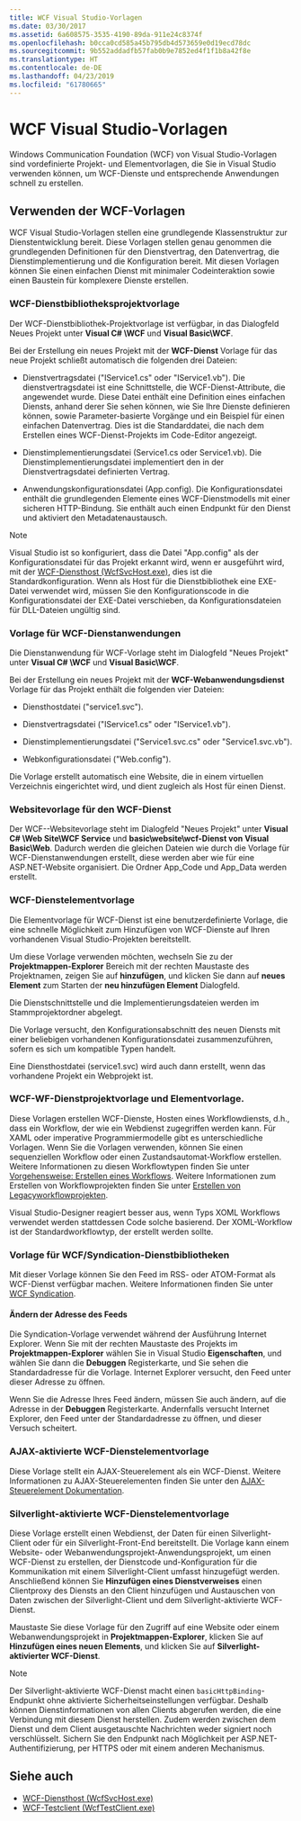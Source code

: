 ```yaml
---
title: WCF Visual Studio-Vorlagen
ms.date: 03/30/2017
ms.assetid: 6a608575-3535-4190-89da-911e24c8374f
ms.openlocfilehash: b0cca0cd585a45b795db4d573659e0d19ecd78dc
ms.sourcegitcommit: 9b552addadfb57fab0b9e7852ed4f1f1b8a42f8e
ms.translationtype: HT
ms.contentlocale: de-DE
ms.lasthandoff: 04/23/2019
ms.locfileid: "61780665"
---
```

# <a name="wcf-visual-studio-templates"></a>WCF Visual Studio-Vorlagen
Windows Communication Foundation (WCF) von Visual Studio-Vorlagen sind vordefinierte Projekt- und Elementvorlagen, die Sie in Visual Studio verwenden können, um WCF-Dienste und entsprechende Anwendungen schnell zu erstellen.  
  
## <a name="using-the-wcf-templates"></a>Verwenden der WCF-Vorlagen  
 WCF Visual Studio-Vorlagen stellen eine grundlegende Klassenstruktur zur Dienstentwicklung bereit. Diese Vorlagen stellen genau genommen die grundlegenden Definitionen für den Dienstvertrag, den Datenvertrag, die Dienstimplementierung und die Konfiguration bereit. Mit diesen Vorlagen können Sie einen einfachen Dienst mit minimaler Codeinteraktion sowie einen Baustein für komplexere Dienste erstellen.  
  
### <a name="wcf-service-library-project-template"></a>WCF-Dienstbibliotheksprojektvorlage  
 Der WCF-Dienstbibliothek-Projektvorlage ist verfügbar, in das Dialogfeld Neues Projekt unter **Visual C# \WCF** und **Visual Basic\WCF**.  
  
 Bei der Erstellung ein neues Projekt mit der **WCF-Dienst** Vorlage für das neue Projekt schließt automatisch die folgenden drei Dateien:  
  
- Dienstvertragsdatei ("IService1.cs" oder "IService1.vb"). Die dienstvertragsdatei ist eine Schnittstelle, die WCF-Dienst-Attribute, die angewendet wurde. Diese Datei enthält eine Definition eines einfachen Diensts, anhand derer Sie sehen können, wie Sie Ihre Dienste definieren können, sowie Parameter-basierte Vorgänge und ein Beispiel für einen einfachen Datenvertrag. Dies ist die Standarddatei, die nach dem Erstellen eines WCF-Dienst-Projekts im Code-Editor angezeigt.  
  
- Dienstimplementierungsdatei (Service1.cs oder Service1.vb). Die Dienstimplementierungsdatei implementiert den in der Dienstvertragsdatei definierten Vertrag.  
  
- Anwendungskonfigurationsdatei (App.config). Die Konfigurationsdatei enthält die grundlegenden Elemente eines WCF-Dienstmodells mit einer sicheren HTTP-Bindung. Sie enthält auch einen Endpunkt für den Dienst und aktiviert den Metadatenaustausch.  
  
> [!NOTE]
>  Visual Studio ist so konfiguriert, dass die Datei "App.config" als der Konfigurationsdatei für das Projekt erkannt wird, wenn er ausgeführt wird, mit der [WCF-Diensthost (WcfSvcHost.exe)](../../../docs/framework/wcf/wcf-service-host-wcfsvchost-exe.md), dies ist die Standardkonfiguration. Wenn als Host für die Dienstbibliothek eine EXE-Datei verwendet wird, müssen Sie den Konfigurationscode in die Konfigurationsdatei der EXE-Datei verschieben, da Konfigurationsdateien für DLL-Dateien ungültig sind.  
  
### <a name="wcf-service-application-template"></a>Vorlage für WCF-Dienstanwendungen  
 Die Dienstanwendung für WCF-Vorlage steht im Dialogfeld "Neues Projekt" unter **Visual C# \WCF** und **Visual Basic\WCF**.  
  
 Bei der Erstellung ein neues Projekt mit der **WCF-Webanwendungsdienst** Vorlage für das Projekt enthält die folgenden vier Dateien:  
  
- Diensthostdatei ("service1.svc").  
  
- Dienstvertragsdatei ("IService1.cs" oder "IService1.vb").  
  
- Dienstimplementierungsdatei ("Service1.svc.cs" oder "Service1.svc.vb").  
  
- Webkonfigurationsdatei ("Web.config").  
  
 Die Vorlage erstellt automatisch eine Website, die in einem virtuellen Verzeichnis eingerichtet wird, und dient zugleich als Host für einen Dienst.  
  
### <a name="wcf-web-site-template"></a>Websitevorlage für den WCF-Dienst  
 Der WCF--Websitevorlage steht im Dialogfeld "Neues Projekt" unter **Visual C# \Web Site\WCF Service** und **basic\website\wcf-Dienst von Visual Basic\Web**. Dadurch werden die gleichen Dateien wie durch die Vorlage für WCF-Dienstanwendungen erstellt, diese werden aber wie für eine ASP.NET-Website organisiert. Die Ordner App_Code und App_Data werden erstellt.  
  
### <a name="wcf-service-item-template"></a>WCF-Dienstelementvorlage  
 Die Elementvorlage für WCF-Dienst ist eine benutzerdefinierte Vorlage, die eine schnelle Möglichkeit zum Hinzufügen von WCF-Dienste auf Ihren vorhandenen Visual Studio-Projekten bereitstellt.  
  
 Um diese Vorlage verwenden möchten, wechseln Sie zu der **Projektmappen-Explorer** Bereich mit der rechten Maustaste des Projektnamen, zeigen Sie auf **hinzufügen**, und klicken Sie dann auf **neues Element** zum Starten der **neu hinzufügen Element** Dialogfeld.  
  
 Die Dienstschnittstelle und die Implementierungsdateien werden im Stammprojektordner abgelegt.  
  
 Die Vorlage versucht, den Konfigurationsabschnitt des neuen Diensts mit einer beliebigen vorhandenen Konfigurationsdatei zusammenzuführen, sofern es sich um kompatible Typen handelt.  
  
 Eine Diensthostdatei (service1.svc) wird auch dann erstellt, wenn das vorhandene Projekt ein Webprojekt ist.  
  
### <a name="wcf-wf-service-project-and-item-template"></a>WCF-WF-Dienstprojektvorlage und Elementvorlage.  
 Diese Vorlagen erstellen WCF-Dienste, Hosten eines Workflowdiensts, d.h., dass ein Workflow, der wie ein Webdienst zugegriffen werden kann. Für XAML oder imperative Programmiermodelle gibt es unterschiedliche Vorlagen. Wenn Sie die Vorlagen verwenden, können Sie einen sequenziellen Workflow oder einen Zustandsautomat-Workflow erstellen. Weitere Informationen zu diesen Workflowtypen finden Sie unter [Vorgehensweise: Erstellen eines Workflows](../windows-workflow-foundation/how-to-create-a-workflow.md). Weitere Informationen zum Erstellen von Workflowprojekten finden Sie unter [Erstellen von Legacyworkflowprojekten](/visualstudio/workflow-designer/creating-legacy-workflow-projects).  
  
 Visual Studio-Designer reagiert besser aus, wenn Typs XOML Workflows verwendet werden stattdessen Code solche basierend. Der XOML-Workflow ist der Standardworkflowtyp, der erstellt werden sollte.  
  
### <a name="wcf-syndication-service-library-template"></a>Vorlage für WCF/Syndication-Dienstbibliotheken  
 Mit dieser Vorlage können Sie den Feed im RSS- oder ATOM-Format als WCF-Dienst verfügbar machen. Weitere Informationen finden Sie unter [WCF Syndication](../../../docs/framework/wcf/feature-details/wcf-syndication.md).  
  
#### <a name="changing-the-address-of-the-feed"></a>Ändern der Adresse des Feeds  
 Die Syndication-Vorlage verwendet während der Ausführung Internet Explorer. Wenn Sie mit der rechten Maustaste des Projekts im **Projektmappen-Explorer** wählen Sie in Visual Studio **Eigenschaften**, und wählen Sie dann die **Debuggen** Registerkarte, und Sie sehen die Standardadresse für die Vorlage. Internet Explorer versucht, den Feed unter dieser Adresse zu öffnen.  
  
 Wenn Sie die Adresse Ihres Feed ändern, müssen Sie auch ändern, auf die Adresse in der **Debuggen** Registerkarte. Andernfalls versucht Internet Explorer, den Feed unter der Standardadresse zu öffnen, und dieser Versuch scheitert.  
  
### <a name="ajax-enabled-wcf-service-item-template"></a>AJAX-aktivierte WCF-Dienstelementvorlage  
 Diese Vorlage stellt ein AJAX-Steuerelement als ein WCF-Dienst. Weitere Informationen zu AJAX-Steuerelementen finden Sie unter den [AJAX-Steuerelement Dokumentation](https://go.microsoft.com/fwlink/?LinkId=96717).  
  
### <a name="silverlight-enabled-wcf-service-item-template"></a>Silverlight-aktivierte WCF-Dienstelementvorlage  
 Diese Vorlage erstellt einen Webdienst, der Daten für einen Silverlight-Client oder für ein Silverlight-Front-End bereitstellt. Die Vorlage kann einem Website- oder Webanwendungsprojekt-Anwendungsprojekt, um einen WCF-Dienst zu erstellen, der Dienstcode und-Konfiguration für die Kommunikation mit einem Silverlight-Client umfasst hinzugefügt werden. Anschließend können Sie **Hinzufügen eines Dienstverweises** einen Clientproxy des Diensts an den Client hinzufügen und Austauschen von Daten zwischen der Silverlight-Client und dem Silverlight-aktivierte WCF-Dienst.  
  
 Maustaste Sie diese Vorlage für den Zugriff auf eine Website oder einem Webanwendungsprojekt in **Projektmappen-Explorer**, klicken Sie auf **Hinzufügen eines neuen Elements**, und klicken Sie auf **Silverlight-aktivierter WCF-Dienst**.  
  
> [!NOTE]
>  Der Silverlight-aktivierte WCF-Dienst macht einen `basicHttpBinding`-Endpunkt ohne aktivierte Sicherheitseinstellungen verfügbar. Deshalb können Dienstinformationen von allen Clients abgerufen werden, die eine Verbindung mit diesem Dienst herstellen. Zudem werden zwischen dem Dienst und dem Client ausgetauschte Nachrichten weder signiert noch verschlüsselt. Sichern Sie den Endpunkt nach Möglichkeit per ASP.NET-Authentifizierung, per HTTPS oder mit einem anderen Mechanismus.  
  
## <a name="see-also"></a>Siehe auch

- [WCF-Diensthost (WcfSvcHost.exe)](../../../docs/framework/wcf/wcf-service-host-wcfsvchost-exe.md)
- [WCF-Testclient (WcfTestClient.exe)](../../../docs/framework/wcf/wcf-test-client-wcftestclient-exe.md)

